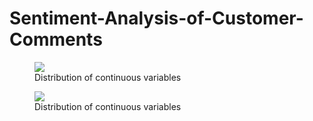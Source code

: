 # Sentiment-Analysis-of-Customer-Comments

<figure>
  <img align="center"
  src="https://user-images.githubusercontent.com/53469433/152629921-8e77ad4f-bfc8-45e7-9abe-556da4d197fc.png"
  >
  <figcaption>Distribution of continuous variables</figcaption>
</figure>

<figure>
  <img align="center"
  src="https://user-images.githubusercontent.com/53469433/152709955-ef5239ee-d020-420f-841d-84d51f9ae9cc.png"
  >
  <figcaption>Distribution of continuous variables</figcaption>
</figure>











